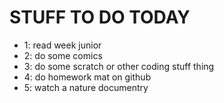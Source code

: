 # STUFF TO DO TODAY
* 1: read week junior
* 2: do some comics 
* 3: do some scratch or other coding stuff thing 
* 4: do homework mat on github
* 5: watch a nature documentry
